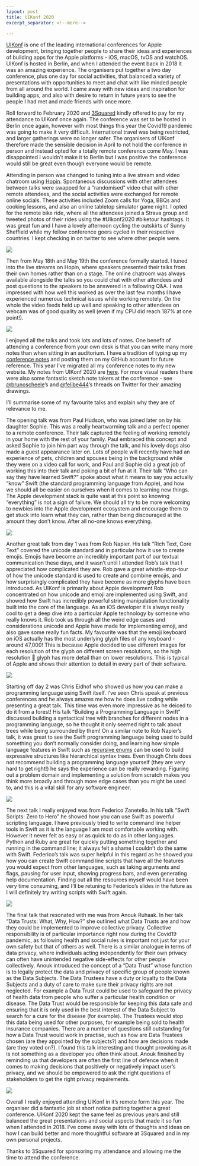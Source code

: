 ```yaml
---
layout: post
title: UIKonf 2020
excerpt_separator: <!--more-->

---
```


[UIKonf](https://uikonf.com) is one of the leading international conferences for Apple development, bringing together people to share their ideas and experiences of  building apps for the Apple platforms - iOS, macOS, tvOS and watchOS. UIKonf is hosted in Berlin, and when I attended the event back in 2018 it was an amazing experience. The organisers put together a two day conference, plus one day for social activities, that balanced a variety of presentations with opportunities to meet and chat with like minded people from all around the world. I came away with new ideas and inspiration for building apps, and also with desire to return in future years to see the people I had met and made friends with once more.

<!--more-->

Roll forward to February 2020 and [3Squared](https://www.3squared.com/) kindly offered to pay for my attendance to UIKonf once again. The conference was set to be hosted in Berlin once again, however with most things this year the Covid19 pandemic was going to make it very difficult. International travel was being restricted, and larger gatherings were no longer safer. The organisers of UIKonf therefore made the sensible decision in April to not hold the conference in person and instead opted for a totally remote conference come May. I was disappointed I wouldn’t make it to Berlin but I was positive the conference would still be great even though everyone would be remote.

Attending in person was changed to tuning into a live stream and video chatroom using [Hopin](https://hopin.to). Spontaneous discussions with other attendees between talks were swapped for a “randomised” video chat with other remote attendees, and the social activities were exchanged for remote online socials. These activities included Zoom calls for Yoga, BBQs and cooking lessons, and also an online tabletop simulator game night. I opted for the remote bike ride, where all the attendees joined a Strava group and tweeted photos of their rides using the #UIkonf2020 #biketour hashtags. It was great fun and I have a lovely afternoon cycling the outskirts of Sunny Sheffield while my fellow conference goers cycled in their respective countries. I kept checking in on twitter to see where other people were.

![](/assets/uikonf-2020/01.png)

Then from May 18th and May 19th the conference formally started. I tuned into the live streams on Hopin, where speakers presented their talks from their own homes rather than on a stage. The online chatroom was always available alongside the talks so you could chat with other attendees and post questions to the speakers to be answered in a following Q&A. I was impressed with how well this worked as over the last few months I have experienced numerous technical issues while working remotely. On the whole the video feeds held up well and speaking to other attendees on webcam was of good quality as well (even if my CPU did reach 187% at one point!).

![](/assets/uikonf-2020/02.png)


I enjoyed all the talks and took lots and lots of notes. One benefit of attending a conference from your own desk is that you can write many more notes than when sitting in an auditorium. I have a tradition of typing up my [conference notes](/conference_notes) and posting them on my GitHub account for future reference. This year I've migrated all my conference notes to my new website. My notes from UIKonf 2020 are [here](/notes/UIKonf-2020.html). For more visual readers there were also some fantastic sketch note takers at the conference - see [@brunoscheele](https://twitter.com/brunoscheele/status/1262713253098119168?s=20)’s and [@felibe444](https://twitter.com/felibe444/status/1262396003413643269?s=20)’s threads on Twitter for their amazing drawings.

I’ll summarise some of my favourite talks and explain why they are of relevance to me.

The opening talk was from Paul Hudson, who was joined later on by his daughter Sophie. This was a really heartwarming talk and a perfect opener to a remote conference. Their talk captured the feeling of working remotely in your home with the rest of your family. Paul embraced this concept and asked Sophie to join him part way through the talk, and his lovely dogs also made a guest appearance later on. Lots of people will recently have had an experience of pets, children and spouses being in the background while they were on a video call for work, and Paul and Sophie did a great job of working this into their talk and poking a bit of fun at it. Their talk “Who can say they have learned Swift?” spoke about what it means to say you actually “know” Swift (the standard programming language from Apple), and how we should all be easier on ourselves when it comes to learning new things. The Apple development stack is quite vast at this point so knowing “everything” is not a sign of failure. We should all try to be more welcoming to newbies into the Apple development ecosystem and encourage them to get stuck into learn what they can, rather than being discouraged at the amount they don’t know. After all no-one knows everything.

![](/assets/uikonf-2020/03.png)

Another great talk from day 1 was from Rob Napier. His talk “Rich Text, Core Text” covered the unicode standard and in particular how it use to create emojis. Emojis have become an incredibly important part of our textual communication these days, and it wasn’t until I attended Rob’s talk that I appreciated how complicated they are. Rob gave a great whistle-stop-tour of how the unicode standard is used to create and combine emojis, and how surprisingly complicated they have become as more glyphs have been introduced. As UIKonf is primarily about Apple development Rob concentrated on how unicode and emoji are implemented using Swift, and showed how Swift has incredibly powerful string manipulation functionality built into the core of the language. As an iOS developer it is always really cool to get a deep dive into a particular Apple technology by someone who really knows it. Rob took us through all the weird edge cases and considerations unicode and Apple have made for implementing emoji, and also gave some really fun facts. My favourite was that the emoji keyboard on iOS actually has the most underlying glyph files of any keyboard - around 47,000! This is because Apple decided to use different images for each resolution of the glyph on different screen resolutions, so the high resolution 🏡 glyph has more detail than on lower resolutions. This is typical of Apple and shows their attention to detail in every part of their software.

![](/assets/uikonf-2020/04.png)

Starting off day 2 was Chris Eidhof who showed us how you can make a programming language using Swift itself. I’ve seen Chris speak at previous conferences and he always amazes me how he does live coding while presenting a great talk. This time was even more impressive as he deiced to do it from a forest! His talk “Building a Programming Language in Swift” discussed building a syntactical tree with branches for different nodes in a programming language, so he thought it only seemed right to talk about trees while being surrounded by them! On a similar note to Rob Napier’s talk, it was great to see the Swift programming language being used to build something you don’t normally consider doing, and learning how simple language features in Swift such as [recursive enums](https://docs.swift.org/swift-book/LanguageGuide/Enumerations.html#ID536) can be used to build expressive structures like hierarchical syntax trees. Even though Chris does not recommend building a programming language yourself (they are very hard to get right!) he says the experience can be really rewarding. Figuring out a problem domain and implementing a solution from scratch makes you think more broadly and through more edge cases than you might be used to, and this is a vital skill for any software engineer.

![](/assets/uikonf-2020/05.png)

The next talk I really enjoyed was from Federico Zanetello. In his talk “Swift Scripts: Zero to Hero” he showed how you can use Swift as powerful scripting language. I have previously tried to write command line helper tools in Swift as it is the language I am most comfortable working with. However it never felt as easy or as quick to do as in other languages. Python and Ruby are great for quickly putting something together and running in the command line; it always felt a shame I couldn’t do the same with Swift. Federico’s talk was super helpful in this regard as he showed you how you can create Swift command line scripts that have all the features you would expect from other languages, such as taking arguments and flags, pausing for user input, showing progress bars, and even generating help documentation.  Finding out all the resources myself would have been very time consuming, and I’ll be retuning to Federico’s slides in the future as I will definitely try writing scripts with Swift again.

![](/assets/uikonf-2020/06.png)

The final talk that resonated with me was from Anouk Ruhaak. In her talk “Data Trusts: What, Why, How?” she outlined what Data Trusts are and how they could be implemented to improve collective privacy. Collective responsibility is of particular importance right now during the Covid19 pandemic, as following health and social rules is important not just for your own safety but that of others as well. There is a similar analogue in terms of data privacy, where individuals acting independently for their own privacy can often have unintended negative side-effects for other people collectively. Anouk introduced the concept of a “Data Trust” whose function is to legally protect the data and privacy of specific group of people known as the Data Subjects. The Data Trustees have a duty or loyalty to the Data Subjects and a duty of care to make sure their privacy rights are not neglected. For example a Data Trust could be used to safeguard the privacy of health data from people who suffer a particular health condition or disease. The Data Trust would be responsible for keeping this data safe and ensuring that it is only used in the best interest of the Data Subject to search for a cure for the disease (for example). The Trustees would stop this data being used for other purposes, for example being sold to health insurance companies. There are a number of questions still outstanding for how a Data Trust would work in practise, such as how are Data Trustees chosen (are they appointed by the subjects?) and how are decisions made (are they voted on?). I found this talk interesting and thought provoking as it is not something as a developer you often think about. Anouk finished by reminding us that developers are often the first line of defence when it comes to making decisions that positively or negatively impact user’s privacy, and we should be empowered to ask the right questions of stakeholders to get the right privacy requirements.

![](/assets/uikonf-2020/07.png)

Overall I really enjoyed attending UIKonf in it’s remote form this year. The organiser did a fantastic job at short notice putting together a great conference. UIKonf 2020 kept the same feel as previous years and still balanced the great presentations and social aspects that made it so fun when I attended in 2018. I’ve come away with lots of thoughts and ideas on how I can build better and more thoughtful software at 3Squared and in my own personal projects. 

Thanks to 3Squared for sponsoring my attendance and allowing me the time to attend the conference.